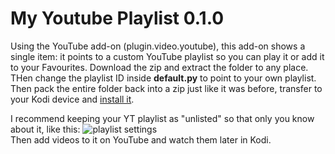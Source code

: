 # My Youtube Playlist 0.1.0
Using the YouTube add-on (plugin.video.youtube), this add-on shows a single item: it points to a custom YouTube playlist so you can play it or add it to your Favourites.
Download the zip and extract the folder to any place. THen change the playlist ID inside **default.py** to point to your own playlist. Then pack the entire folder back into a zip just like it was before, transfer to your Kodi device and [install it](https://kodi.wiki/view/HOW-TO:Install_add-ons_from_zip_files).

I recommend keeping your YT playlist as "unlisted" so that only you know about it, like this:
![playlist settings](https://images2.imgbox.com/c8/19/rz1jW6aT_o.png)  
Then add videos to it on YouTube and watch them later in Kodi.
